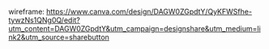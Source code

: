 wireframe: https://www.canva.com/design/DAGW0ZGpdtY/QyKFWSfhe-tywzNs1QNg0Q/edit?utm_content=DAGW0ZGpdtY&utm_campaign=designshare&utm_medium=link2&utm_source=sharebutton